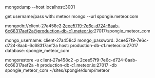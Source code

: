 mongodump --host localhost:3001

get username/pass with: 
meteor mongo --url spongie.meteor.com

mongodb://client-27a458c2:2cee57f9-7e6c-d724-8aab-6c68317aef2a@production-db-c1.meteor.io:27017/spongie_meteor_com

mongo_username: client-27a458c2
mongo_password: 2cee57f9-7e6c-d724-8aab-6c68317aef2a
host: production-db-c1.meteor.io:27017
database: spongie_meteor_com

mongorestore -u client-27a458c2 -p 2cee57f9-7e6c-d724-8aab-6c68317aef2a -h production-db-c1.meteor.io:27017 -db spongie_meteor_com ~/sites/spongie/dump/meteor

